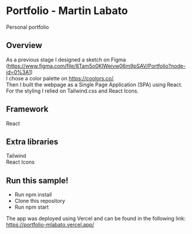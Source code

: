 # Portfolio - Martin Labato
Personal portfolio


## Overview
As a previous stage I designed a sketch on Figma (https://www.figma.com/file/8Tam5o0KlWeiyw06m9pSAV/Portfolio?node-id=0%3A1)  
I chose a color palette on https://coolors.co/.  
Then I built the webpage as a Single Page Application (SPA) using React. For the styling I relied on Tailwind.css and React Icons.


## Framework
React  

## Extra libraries  
Tailwind  
React Icons  

## Run this sample!
- Run npm install
- Clone this repository
- Run npm start

The app was deployed using Vercel and can be found in the following link:  
https://portfolio-mlabato.vercel.app/

